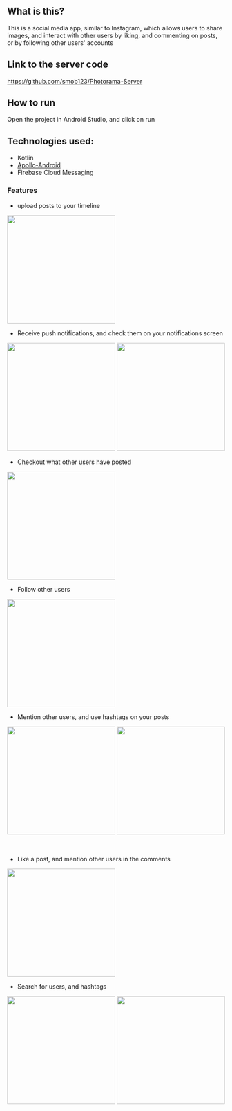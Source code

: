 ## What is this?
This is a social media app, similar to Instagram, which allows users to share images, and interact with other users by liking, and commenting on posts, or by following other users' accounts

## Link to the server code
https://github.com/smob123/Photorama-Server

## How to run
Open the project in Android Studio, and click on run

## Technologies used:
- Kotlin
- <a href="https://github.com/apollographql/apollo-android">Apollo-Android</a>
- Firebase Cloud Messaging

### Features
- upload posts to your timeline
<img src="https://user-images.githubusercontent.com/26127333/74880159-83099380-53cf-11ea-833f-2df5d045dd42.png" width="250px" />

<br />

- Receive push notifications, and check them on your notifications screen<br/>

<img src="https://user-images.githubusercontent.com/26127333/74720489-c4e4ed80-529a-11ea-8a53-4ece15347784.png" width="250px" /> <img src="https://user-images.githubusercontent.com/26127333/210608233-f11128bf-21a9-4c53-9900-23a0cc70cdfd.png" width="250px" />
<br />

- Checkout what other users have posted
<img src="https://user-images.githubusercontent.com/26127333/74880171-87ce4780-53cf-11ea-943a-979bd798a212.png" width="250px" />

<br />

- Follow other users
<img src="https://user-images.githubusercontent.com/26127333/74880174-89980b00-53cf-11ea-95b6-85825e3c8a76.png" width="250px" />

<br />

- Mention other users, and use hashtags on your posts<br/>

<img src="https://user-images.githubusercontent.com/26127333/210608624-ef7f92bb-eaad-484e-aff3-62083b145f7e.png" width="250px" /> <img src="https://user-images.githubusercontent.com/26127333/74880169-869d1a80-53cf-11ea-980f-a7f974cebaf7.png" width="250px" />

<br />

- Like a post, and mention other users in the comments
<img src="https://user-images.githubusercontent.com/26127333/210609011-b7b9d4ff-39a8-442b-8146-b0a9a9c90dd0.png" width="250px" />

<br />

- Search for users, and hashtags<br/>

<img src="https://user-images.githubusercontent.com/26127333/210609203-f38889fb-33c5-454a-b99f-3b295e5cc0a4.png" width="250px" /> <img src="https://user-images.githubusercontent.com/26127333/74880185-8d2b9200-53cf-11ea-8f76-d46dfebb548a.png" width="250px" />
